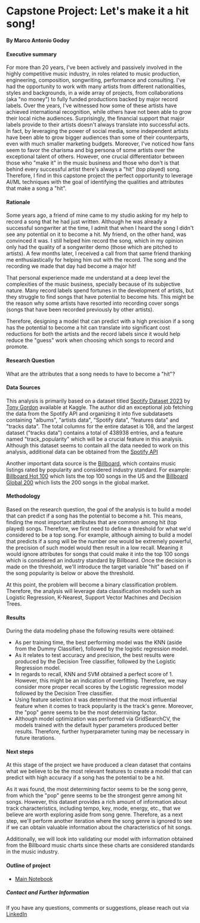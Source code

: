 # Capstone Project: Let's make it a hit song!

**By Marco Antonio Godoy**

#### Executive summary
For more than 20 years, I've been actively and passively involved in the highly competitive music industry, in roles related to music production, engineering, composition, songwriting, performance and consulting. I've had the opportunity to work with many artists from different nationalities, styles and backgrounds, in a wide array of projects, from collaborations (aka "no money") to fully funded productions backed by major record labels. Over the years, I've witnessed how some of these artists have achieved international recognition, while others have not been able to grow their local niche audiences. Surprisingly, the financial support that major labels provide to their artists doesn't always translate into successful acts. In fact, by leveraging the power of social media, some independent artists have been able to grow bigger audiences than some of their counterparts, even with much smaller marketing budgets. Moreover, I've noticed how fans seem to favor the charisma and big persona of some artists over the exceptional talent of others. However, one crucial differentiator between those who "make it" in the music business and those who don't is that behind every successful artist there's always a "hit" (top played) song. Therefore, I find in this capstone project the perfect opportunity to leverage AI/ML techniques with the goal of identifying the  qualities and attributes that make a song a "hit".  

#### Rationale
Some years ago, a friend of mine came to my studio asking for my help to record a song that he had just written. Although he was already a successful songwriter at the time, I admit that when I heard the song I didn't see any potential on it to become a hit. My friend, on the other hand, was convinced it was. I still helped him record the song, which in my opinion only had the quality of a songwriter demo (those which are pitched to artists). A few months later, I received a call from that same friend thanking me enthusiastically for helping him out with the record. The song and the recording we made that day had become a major hit!

That personal experience made me understand at a deep level the complexities of the music business, specially because of its subjective nature. Many record labels spend fortunes in the development of artists, but they struggle to find songs that have potential to become hits. This might be the reason why some artists have resorted into recording cover songs (songs that have been recorded previously by other artists). 

Therefore, designing a model that can predict with a high precision if a song has the potential to become a hit can translate into significant cost reductions for both the artists and the record labels since it would help reduce the "guess" work when choosing which songs to record and promote.   

#### Research Question
What are the attributes that a song needs to have to become a "hit"?

#### Data Sources
This analysis is primarily based on a dataset titled [Spotify Dataset 2023](https://www.kaggle.com/datasets/tonygordonjr/spotify-dataset-2023?select=spotify_tracks_data_2023.csv) by [Tony Gordon](https://www.kaggle.com/tonygordonjr) available at Kaggle. The author did an exceptional job fetching the data from the Spotify API and organizing it into five subdatasets containing "albums", "artists data", "Spotify data", "features data" and "tracks data". The total columns for the entire dataset is 108, and the largest dataset ("tracks data") contains a total of 438938 entries, and a feature named "track_popularity" which will be a crucial feature in this analysis.  Although this dataset seems to contain all the data needed to work on this analysis, additional data can be obtained from the [Spotify API](https://developer.spotify.com/documentation/web-api) 

Another important data source is the [Billboard](https://www.billboard.com/), which contains music listings rated by popularity and considered industry standard. For example: [Billboard Hot 100](https://www.billboard.com/charts/hot-100/) which lists the top 100 songs in the US and the [Billboard Global 200](https://www.billboard.com/charts/billboard-global-200/) which lists the 200 songs in the global market. 


#### Methodology
Based on the research question, the goal of the analysis is to build a model that can predict if a song has the potential to become a hit. This means, finding the most important attributes that are common among hit (top played) songs. Therefore, we first need to define a threshold for what we'd considered to be a top song. For example, although aiming to build a model  that predicts if a song will be the number one would be extremely powerful, the precision of such model would then result in a low recall. Meaning it would ignore attributes for songs that could make it into the top 100 songs which is considered an industry standard by Billboard. Once the decision is made on the threshold, we'll introduce the target variable "hit" based on if the song popularity is below or above the threshold. 

 
At this point, the problem will become a binary classification problem. Therefore, the analysis will leverage data classification models such as Logistic Regression, K-Nearest, Support Vector Machines and Decision Trees.  

#### Results
During the data modeling phase the following results were obtained:
<ul>
    <li>
        As per training time, the best performing model was the KNN (aside from the Dummy Classifier), followed by the logistic regression model.
    </li>
    <li>
        As it relates to test accuracy and precision, the best results were produced by the Decision Tree classifier, followed by the Logistic Regression model. 
    </li>
    <li>
        In regards to recall, KNN and SVM obtained a perfect score of 1. However, this might be an indication of overfitting. Therefore, we may consider more proper recall scores by the Logistic regression model followed by the Decision Tree classifier. 
    </li>
    <li>
    Using feature selection it was determined that the most influential feature when it comes to track popularity is the track's genre. Moreover, the "pop" genre seems to be the most determining factor. 
    </li>
    <li>
    Although model optimization was performed via GridSearchCV, the models trained with the default hyper parameters produced better results. Therefore, further hyperparameter tuning may be necessary in 
future iterations.</li>
</ul>




#### Next steps
At this stage of the project we have produced a clean dataset that contains what we believe to be the most relevant features to create a model that can predict with high accuracy if a song has the potential to be a hit. 

As it was found, the most determining factor seems to be the song genre, from which the "pop" genre seems to be the strongest genre among hit songs. However, this dataset provides a rich amount of information about track characteristics, including tempo, key, mode, energy, etc., that we believe are worth exploring aside from song genre. Therefore, as a next step, we'll perform another iteration where the song genre is ignored to see if we can obtain valuable information about the characteristics of hit songs.

Additionally, we will look into validating our model with information obtained from the Billboard music charts since these charts are considered standards in the music industry. 

#### Outline of project

- [Main Notebook](https://github.com/marcoantoniogodoy/ucberkeley-mlai-capstone-project/blob/main/CapstoneProject_20.1.ipynb)


##### Contact and Further Information
If you have any questions, comments or suggestions, please reach out via [LinkedIn](https://www.linkedin.com/in/marco-antonio-godoy)